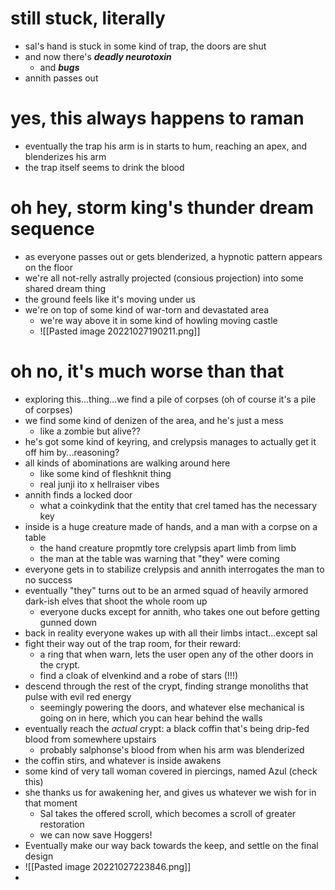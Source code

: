 # still stuck, literally
- sal's hand is stuck in some kind of trap, the doors are shut
- and now there's ***deadly neurotoxin***
	- and ***bugs***
- annith passes out

# yes, this always happens to raman
- eventually the trap his arm is in starts to hum, reaching an apex, and blenderizes his arm
- the trap itself seems to drink the blood

# oh hey, storm king's thunder dream sequence
- as everyone passes out or gets blenderized, a hypnotic pattern appears on the floor
- we're all not-relly astrally projected (consious projection) into some shared dream thing
- the ground feels like it's moving under us
- we're on top of some kind of war-torn and devastated area
	- we're way above it in some kind of howling moving castle
	- ![[Pasted image 20221027190211.png]]

# oh no, it's much worse than that
- exploring this...thing...we find a pile of corpses (oh of course it's a pile of corpses)
-  we find some kind of denizen of the area, and he's just a mess
	- like a zombie but alive??
- he's got some kind of keyring, and crelypsis manages to actually get it off him by...reasoning?
- all kinds of abominations are walking around here
	- like some kind of fleshknit thing
	- real junji ito x hellraiser vibes
- annith finds a locked door
	- what a coinkydink that the entity that crel tamed has the necessary key
- inside is a huge creature made of hands, and a man with a corpse on a table
	- the hand creature propmtly tore crelypsis apart limb from limb
	- the man at the table was warning that "they" were coming
- everyone gets in to stabilize crelypsis and annith interrogates the man to no success
- eventually "they" turns out to be an armed squad of heavily armored dark-ish elves that shoot the whole room up
	- everyone ducks except for annith, who takes one out before getting gunned down
- back in reality everyone wakes up with all their limbs intact...except sal
- fight their way out of the trap room, for their reward:
	- a ring that when warn, lets the user open any of the other doors in the crypt.
	- find a cloak of elvenkind and a robe of stars (!!!)
- descend through the rest of the crypt, finding strange monoliths that pulse with evil red energy
	- seemingly powering the doors, and whatever else mechanical is going on in here, which you can hear behind the walls
- eventually reach the *actual* crypt: a black coffin that's being drip-fed blood from somewhere upstairs
	- probably salphonse's blood from when his arm was blenderized
- the coffin stirs, and whatever is inside awakens
- some kind of very tall woman covered in piercings, named Azul (check this)
- she thanks us for awakening her, and gives us whatever we wish for in that moment
	- Sal takes the offered scroll, which becomes a scroll of greater restoration
	- we can now save Hoggers!  
- Eventually make our way back towards the keep, and settle on the final design
- ![[Pasted image 20221027223846.png]]
- 